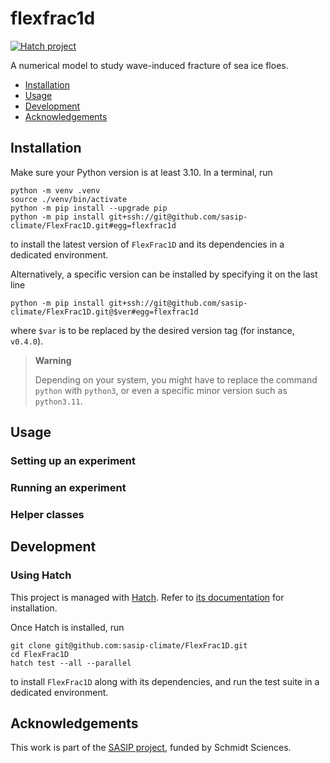 # flexfrac1d

[![Hatch project](https://img.shields.io/badge/%F0%9F%A5%9A-Hatch-4051b5.svg)](https://github.com/pypa/hatch)

A numerical model to study wave-induced fracture of sea ice floes.

- [Installation](#installation)
- [Usage](#usage)
- [Development](#development)
- [Acknowledgements](#acknowledgements)

## Installation

Make sure your Python version is at least 3.10.
In a terminal, run 
```console
python -m venv .venv
source ./venv/bin/activate
python -m pip install --upgrade pip
python -m pip install git+ssh://git@github.com/sasip-climate/FlexFrac1D.git#egg=flexfrac1d
```
to install the latest version of `FlexFrac1D` and its dependencies in a
dedicated environment.

Alternatively, a specific version can be installed by specifying it on the last line
```console
python -m pip install git+ssh://git@github.com/sasip-climate/FlexFrac1D.git@$ver#egg=flexfrac1d
```
where `$var` is to be replaced by the desired version tag (for instance, `v0.4.0`).

> **Warning**
>
> Depending on your system, you might have to replace the command `python` with
> `python3`, or even a specific minor version such as `python3.11`.

## Usage

### Setting up an experiment

### Running an experiment

### Helper classes


## Development

### Using Hatch

This project is managed with [Hatch](https://github.com/pypa/hatch).
Refer to [its documentation](https://hatch.pypa.io/latest/install) for installation.

Once Hatch is installed, run
```console
git clone git@github.com:sasip-climate/FlexFrac1D.git
cd FlexFrac1D
hatch test --all --parallel
```
to install `FlexFrac1D` along with its dependencies, and run the test suite in
a dedicated environment.


## Acknowledgements

This work is part of the [SASIP project](https://sasip-climate.github.io/),
funded by Schmidt Sciences.
